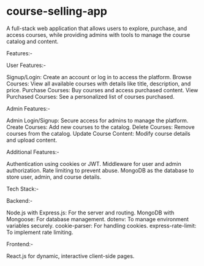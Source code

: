 # course-selling-app
A full-stack web application that allows users to explore, purchase, and access courses, while providing admins with tools to manage the course catalog and content.

Features:-

User Features:-

Signup/Login: Create an account or log in to access the platform.
Browse Courses: View all available courses with details like title, description, and price.
Purchase Courses: Buy courses and access purchased content.
View Purchased Courses: See a personalized list of courses purchased.

Admin Features:-

Admin Login/Signup: Secure access for admins to manage the platform.
Create Courses: Add new courses to the catalog.
Delete Courses: Remove courses from the catalog.
Update Course Content: Modify course details and upload content.

Additional Features:-

Authentication using cookies or JWT.
Middleware for user and admin authorization.
Rate limiting to prevent abuse.
MongoDB as the database to store user, admin, and course details.

Tech Stack:-

Backend:-

Node.js with Express.js: For the server and routing.
MongoDB with Mongoose: For database management.
dotenv: To manage environment variables securely.
cookie-parser: For handling cookies.
express-rate-limit: To implement rate limiting.

Frontend:-

 React.js for dynamic, interactive client-side pages.

